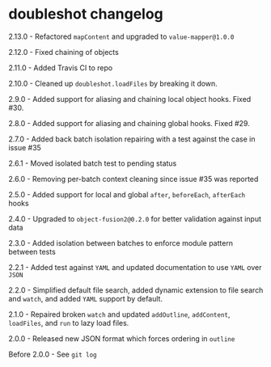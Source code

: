 # doubleshot changelog
2.13.0 - Refactored `mapContent` and upgraded to `value-mapper@1.0.0`

2.12.0 - Fixed chaining of objects

2.11.0 - Added Travis CI to repo

2.10.0 - Cleaned up `doubleshot.loadFiles` by breaking it down.

2.9.0 - Added support for aliasing and chaining local object hooks. Fixed #30.

2.8.0 - Added support for aliasing and chaining global hooks. Fixed #29.

2.7.0 - Added back batch isolation repairing with a test against the case in issue #35

2.6.1 - Moved isolated batch test to pending status

2.6.0 - Removing per-batch context cleaning since issue #35 was reported

2.5.0 - Added support for local and global `after`, `beforeEach`, `afterEach` hooks

2.4.0 - Upgraded to `object-fusion2@0.2.0` for better validation against input data

2.3.0 - Added isolation between batches to enforce module pattern between tests

2.2.1 - Added test against `YAML` and updated documentation to use `YAML` over `JSON`

2.2.0 - Simplified default file search, added dynamic extension to file search and `watch`, and added `YAML` support by default.

2.1.0 - Repaired broken `watch` and updated `addOutline`, `addContent`, `loadFiles`, and `run` to lazy load files.

2.0.0 - Released new JSON format which forces ordering in `outline`

Before 2.0.0 - See `git log`